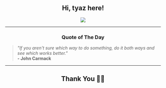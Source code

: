 <h2 align="center"> Hi, tyaz here!</h2>

<p align="center">
<a href="https://github.com/tyazx" alt="github streak"><img src="https://dvst-streak.herokuapp.com/?user=tyazx&theme=tokyonight&fire=DD472C"></a>
</p>

<hr>
<h3 align="center">Quote of The Day</h3>
<p align="center">
<blockquote>
<i>"If you aren't sure which way to do something, do it both ways and see which works better."</i>
<br>
<b>- John Carmack</b>
</blockquote>
</p>


<hr>
<h2 align="center">Thank You 🙏🏼</h2>
